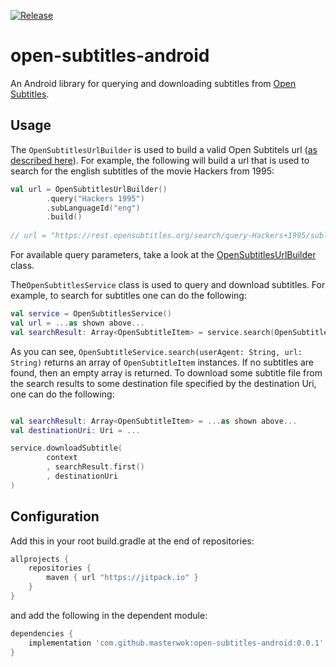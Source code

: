 [![Release](https://jitpack.io/v/masterwok/simple-torrent-android.svg)](https://jitpack.io/#masterwok/simple-torrent-android)

# open-subtitles-android
An Android library for querying and downloading subtitles from [Open Subtitles](https://opensubtitles.org).

## Usage

The ```OpenSubtitlesUrlBuilder``` is used to build a valid Open Subtitels url ([as described here](https://forum.opensubtitles.org/viewtopic.php?f=8&t=16453#p39771)). For example, the following will build a url that is used to search for the english subtitles of the movie Hackers from 1995:

```kotlin
val url = OpenSubtitlesUrlBuilder()
        .query("Hackers 1995")
        .subLanguageId("eng")
        .build()
        
// url = "https://rest.opensubtitles.org/search/query-Hackers+1995/sublanguageid-eng"
```

For available query parameters, take a look at the [OpenSubtitlesUrlBuilder](https://github.com/masterwok/open-subtitles-android/blob/master/opensubtitlesandroid/src/main/java/com/masterwok/opensubtitlesandroid/OpenSubtitlesUrlBuilder.kt) class.

The```OpenSubtitlesService``` class is used to query and download subtitles. For example, to search for subtitles one can do the following:

```kotlin
val service = OpenSubtitlesService()
val url = ...as shown above...
val searchResult: Array<OpenSubtitleItem> = service.search(OpenSubtitlesService.TemporaryUserAgent, url)
```

As you can see, ```OpenSubtitleService.search(userAgent: String, url: String)``` returns an array of ```OpenSubtitleItem``` instances. If no subtitles are found, then an empty array is returned. To download some subtitle file from the search results to some destination file specified by the destination Uri, one can do the following:

```kotlin

val searchResult: Array<OpenSubtitleItem> = ...as shown above...
val destinationUri: Uri = ...

service.downloadSubtitle(
        context
        , searchResult.first()
        , destinationUri
)
```


## Configuration

Add this in your root build.gradle at the end of repositories:
```gradle
allprojects {
    repositories {
        maven { url "https://jitpack.io" }
    }
}
```
and add the following in the dependent module:

```gradle
dependencies {
    implementation 'com.github.masterwok:open-subtitles-android:0.0.1'
}
```
